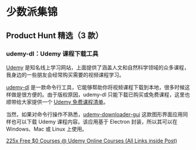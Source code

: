 # 少数派集锦

## Product Hunt 精选（3 款）

### udemy-dl：Udemy 课程下载工具

[Udemy](https://www.udemy.com/) 是知名线上学习网站，上面提供了涵盖人文和自然科学领域的众多课程，我身边的一些朋友会经常购买需要的视频课程学习。

[udemy-dl](https://github.com/r0oth3x49/udemy-dl) 是一款命令行工具，它能够帮助你将视频课程下载到本地，很多时候这样做是很方便的。由于版权原因，udemy-dl 只能下载已购买或免费课程，这里也顺带给大家提供一个 [Udemy  免费课程清单](https://www.ozbargain.com.au/node/410461)。

当然，如果对命令行操作不熟悉，[udemy-downloader-gui](https://github.com/FaisalUmair/udemy-downloader-gui) 这款图形界面应用同样也可以下载 Udemy 课程内容。该应用基于 Electron 封装，所以其可以在Windows、Mac 或 Linux 上使用。

[225x Free $0 Courses @ Udemy Online Courses (All Links inside Post)](https://www.ozbargain.com.au/node/410461)

